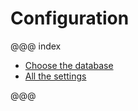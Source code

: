 # Configuration 


@@@ index

 * [Choose the database](database.md)
 * [All the settings](settings.md)

@@@ 


